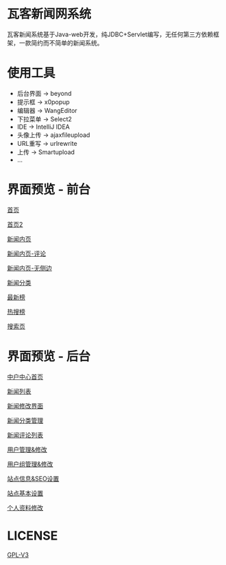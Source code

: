 # 瓦客新闻网系统
瓦客新闻系统基于Java-web开发，纯JDBC+Servlet编写，无任何第三方依赖框架，一款简约而不简单的新闻系统。
# 使用工具
- 后台界面 -> beyond
- 提示框 -> x0popup
- 编辑器 -> WangEditor
- 下拉菜单 -> Select2
- IDE -> IntelliJ IDEA
- 头像上传 -> ajaxfileupload
- URL重写 -> urlrewrite
- 上传 -> Smartupload
- ...
# 界面预览 - 前台
[首页](https://github.com/Licoy/wakew-news/blob/master/web/app/img/show-img/首页.png?raw=true)

[首页2](https://github.com/Licoy/wakew-news/blob/master/web/app/img/show-img/首页2.png?raw=true)

[新闻内页](https://github.com/Licoy/wakew-news/blob/master/web/app/img/show-img/新闻内页1.png?raw=true)

[新闻内页-评论](https://github.com/Licoy/wakew-news/blob/master/web/app/img/show-img/新闻内页-评论.png?raw=true)

[新闻内页-无侧边](https://github.com/Licoy/wakew-news/blob/master/web/app/img/show-img/新闻内页-无侧边.png?raw=true)

[新闻分类](https://github.com/Licoy/wakew-news/blob/master/web/app/img/show-img/首页.png?raw=true)

[最新榜](https://github.com/Licoy/wakew-news/blob/master/web/app/img/show-img/最新榜.png?raw=true)

[热搜榜](https://github.com/Licoy/wakew-news/blob/master/web/app/img/show-img/热搜榜.png?raw=true)

[搜索页](https://github.com/Licoy/wakew-news/blob/master/web/app/img/show-img/首页.png?raw=true)
# 界面预览 - 后台
[中户中心首页](https://github.com/Licoy/wakew-news/blob/master/web/app/img/show-img/后台/中户中心首页.png?raw=true)

[新闻列表](https://github.com/Licoy/wakew-news/blob/master/web/app/img/show-img/后台/新闻列表.png?raw=true)

[新闻修改界面](https://github.com/Licoy/wakew-news/blob/master/web/app/img/show-img/新闻修改界面.png?raw=true)

[新闻分类管理](https://github.com/Licoy/wakew-news/blob/master/web/app/img/show-img/后台/新闻分类管理.png?raw=true)

[新闻评论列表](https://github.com/Licoy/wakew-news/blob/master/web/app/img/show-img/后台/新闻评论列表.png?raw=true)

[用户管理&修改](https://github.com/Licoy/wakew-news/blob/master/web/app/img/show-img/后台/用户管理&修改.png?raw=true)

[用户组管理&修改](https://github.com/Licoy/wakew-news/blob/master/web/app/img/show-img/后台/用户组管理&修改.png?raw=true)

[站点信息&SEO设置](https://github.com/Licoy/wakew-news/blob/master/web/app/img/show-img/后台/站点信息&SEO设置.png?raw=true)

[站点基本设置](https://github.com/Licoy/wakew-news/blob/master/web/app/img/show-img/后台/站点基本设置.png?raw=true)

[个人资料修改](https://github.com/Licoy/wakew-news/blob/master/web/app/img/show-img/后台/个人资料修改.png?raw=true)
# LICENSE
[GPL-V3](https://github.com/Licoy/wakew-news/blob/master/LICENSE)
